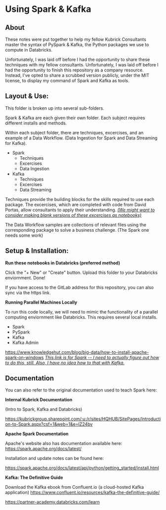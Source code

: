 # Using Spark & Kafka
## About 

These notes were put together to help my fellow Kubrick Consultants master the syntax of PySpark & Kafka, the Python packages we use to compute in Databricks.

Unfortunately, I was laid off before I had the opportunity to share these techniques with my fellow consultants. Unfortunately, I was laid off before I had the opportunity to finish this repository as a company resource. Instead, I've opted to share a scrubbed version publicly, under the MIT license, to display my command of Spark and Kafka as tools.

## Layout & Use:

This folder is broken up into several sub-folders. 

Spark & Kafka are each given their own folder. Each subject requires different installs and methods. 

Within each subject folder, there are techniques, excercises, and an example of a Data Workflow. (Data Ingestion for Spark and Data Streaming for Kafka).

- Spark
  - Techniques
  - Excercises
  - Data Ingestion
- Kafka
  - Techniques
  - Excercises
  - Data Streaming

Techniques provide the building blocks for the skills required to use each package. The excercises, which are completed with code from David Portas, allow consultants to apply their understanding. <i><u>(We might want to consider making blank versions of these excercises as notebooks)</i></u>

The Data Workflow samples are collections of relevant files using the corresponding package to solve a business challenge. (The Spark one needs some work)

## Setup & Installation:

<b>Run these notebooks in Databricks (preferred method)</b>

Click the "+ New" or "Create" button. Upload this folder to your Databricks enviornment. Done!

If you have access to the GitLab address for this repository, you can also sync via the https link.

<b>Running Parallel Machines Locally</b>

To run this code locally, we will need to mimic the functionality of a parallel computing enviornment like Databricks. This requires several local installs.
- Spark
- PySpark
- Kafka
- Kafka Admin

https://www.knowledgehut.com/blog/big-data/how-to-install-apache-spark-on-windows
<u><i> This link is for Spark -- I need to actually figure out how to do this, still. Also, I have no idea how to that with Kafka.</i></u>

## Documentation

You can also refer to the original documentation used to teach Spark here:

<b>Internal Kubrick Documentation</b>

(Intro to Spark, Kafka and Databricks)

https://kubrickgroup.sharepoint.com/:u:/r/sites/HQHUB/SitePages/Introduction-to-Spark.aspx?csf=1&web=1&e=IZ24bv


<b> Apache Spark Documentation </b>

Apache's website also has documentation available here:
https://spark.apache.org/docs/latest/

Installation and update notes can be found here:

https://spark.apache.org/docs/latest/api/python/getting_started/install.html

<b> Kafka: The Definitive Guide </b>

Download the Kafka ebook from Confluent.io (a cloud-hosted Kafka application)
https://www.confluent.io/resources/kafka-the-definitive-guide/

https://partner-academy.databricks.com/learn
